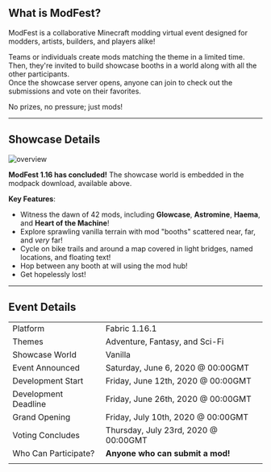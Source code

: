 ## What is ModFest?

ModFest is a collaborative Minecraft modding virtual event designed for modders, artists, builders, and players alike!

Teams or individuals create mods matching the theme in a limited time.<br/>
Then, they're invited to build showcase booths in a world along with all the other participants.<br/>
Once the showcase server opens, anyone can join to check out the submissions and vote on their favorites.

No prizes, no pressure; just mods!

---

## Showcase Details

![overview](https://cdn.modrinth.com/data/Y0xBqOGn/images/c767e95f83c17f9c372adb12558b371223a6f7eb.png)

**ModFest 1.16 has concluded!** The showcase world is embedded in the modpack download, available above.

**Key Features**:
- Witness the dawn of 42 mods, including **Glowcase**, **Astromine**, **Haema**, and **Heart of the Machine**!
- Explore sprawling vanilla terrain with mod "booths" scattered near, far, and _very_ far!
- Cycle on bike trails and around a map covered in light bridges, named locations, and floating text!
- Hop between any booth at will using the mod hub!
- Get hopelessly lost!

---

## Event Details

|                      |                                      |
|----------------------|--------------------------------------|
| Platform             | Fabric 1.16.1                        |
| Themes               | Adventure, Fantasy, and Sci-Fi       |
| Showcase World       | Vanilla                              |
| Event Announced      | Saturday, June 6, 2020 @ 00:00GMT    |
| Development Start    | Friday, June 12th, 2020 @ 00:00GMT   |
| Development Deadline | Friday, June 26th, 2020 @ 00:00GMT   |
| Grand Opening        | Friday, July 10th, 2020 @ 00:00GMT   |
| Voting Concludes     | Thursday, July 23rd, 2020 @ 00:00GMT |
| Who Can Participate? | **Anyone who can submit a mod!**     |
|                      |                                      |

<!-- **Participant registration is open! Join the [discord](https://discord.gg/gn543Ee) and click the button if you'd like to make and submit a mod! -->

<!-- For information on how participating works, requirements for submissions and builds, and an FAQ, check out the [Participant Guide](https://hackmd.io/T-diveUWQrC4MFwq_XvUUQ) -->